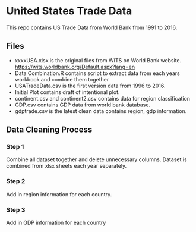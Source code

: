 # United States Trade Data

This repo contains US Trade Data from World Bank from 1991 to 2016. 

## Files

 - xxxxUSA.xlsx is the original files from WITS on World Bank  website. https://wits.worldbank.org/Default.aspx?lang=en
 - Data Combination.R contains script to extract data from each years workbook and combine them together
 - USATradeData.csv is the first version  data from 1996 to 2016. 
 - Initial Plot contains draft of intentional plot.
 - continent.csv and continent2.csv contains data for region classification
 - GDP.csv contains GDP data from world bank database. 
 - gdptrade.csv is the latest clean data contains region, gdp information.
 
## Data Cleaning Process

### Step 1

Combine all dataset together and delete unnecessary columns. Dataset is combined from xlsx sheets each year separately.

### Step 2

Add in region information for each country.

### Step 3

Add in GDP information for each country 